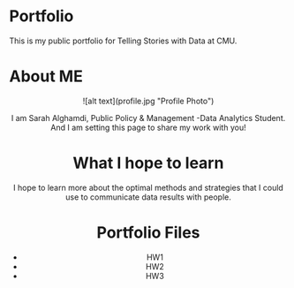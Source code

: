 # Portfolio
This is my public portfolio for Telling Stories with Data at CMU.

# About ME
<center>![alt text](profile.jpg "Profile Photo")<center>


I am Sarah Alghamdi, Public Policy & Management -Data Analytics Student. And I am setting this page to share my work with you!

# What I hope to learn
I hope to learn more about the optimal methods and strategies that I could use to communicate data results with people. 

# Portfolio Files 
* HW1
* HW2
* HW3
